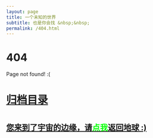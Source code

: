 ```yaml
---
layout: page
title: 一个未知的世界
subtitle: 也是你会找 &nbsp;&nbsp; 
permalink: /404.html
---
```


# 404

Page not found! :(

<h1><a href ="http://www.ityouknow.com/archives.html">归档目录</a><h1>

<h2><a href="http://www.ityouknow.com/archives.html">您来到了宇宙的边缘，请<span style="color:#00FF00">点我</span>返回地球 :)</a></h2>
